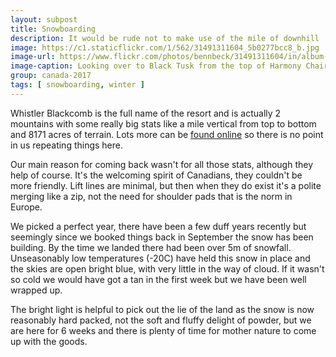 ```yaml
---
layout: subpost
title: Snowboarding
description: It would be rude not to make use of the mile of downhill
image: https://c1.staticflickr.com/1/562/31491311604_5b0277bcc8_b.jpg
image-url: https://www.flickr.com/photos/bennbeck/31491311604/in/album-72157675534525443/
image-caption: Looking over to Black Tusk from the top of Harmony Chair
group: canada-2017
tags: [ snowboarding, winter ]
---
```


Whistler Blackcomb is the full name of the resort and is actually 2 mountains with some
really big stats like a mile vertical from top to bottom and 8171 acres of terrain.
Lots more can be [found online](https://www.whistlerblackcomb.com/discover/why-whistler) so there
is no point in us repeating things here.

Our main reason for coming back wasn't for all those stats, although they help of course.
It's the welcoming spirit of Canadians, they couldn't be more friendly.
Lift lines are minimal, but then when they do exist it's a polite merging like a zip,
not the need for shoulder pads that is the norm in Europe.

We picked a perfect year, there have been a few duff years recently but seemingly since we
booked things back in September the snow has been building.
By the time we landed there had been over 5m of snowfall.
Unseasonably low temperatures (-20C) have held this snow in place and the skies are open bright blue,
with very little in the way of cloud.
If it wasn't so cold we would have got a tan in the first week but we have been well wrapped up. 

The bright light is helpful to pick out the lie of the land as the snow is now reasonably hard packed,
not the soft and fluffy delight of powder, but we are here for 6 weeks and there is plenty of time for
mother nature to come up with the goods.